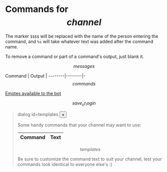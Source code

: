 # Commands for $$channel$$

The marker `$$$$` will be replaced with the name of the person entering the
command, and `%s` will take whatever text was added after the command name.

To remove a command or part of a command's output, just blank it.

$$messages$$

Command | Output |
--------|--------|-
$$commands$$

<a id=emotepicker href="/emotes">Emotes available to the bot</a>

$$save_or_login$$

> dialog id=templates
> <button type=button class=dialog_cancel>x</button>
>
> Some handy commands that your channel may want to use:
>
> Command | Text
> --------|------
> $$templates$$
>
> Be sure to customize the command text to suit your channel, lest your commands
> look identical to everyone else's :)

<style>
table {width: 100%;}
th, td {width: 100%;}
th:first-of-type, th:last-of-type, td:first-of-type, td:last-of-type {width: max-content;}

#templates tbody tr:nth-child(odd) {
	background: #eef;
	cursor: pointer;
}

#templates tbody tr:nth-child(even) {
	background: #eff;
	cursor: pointer;
}

#templates tbody tr:hover {
	background: #ff0;
}
</style>
